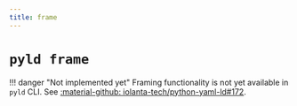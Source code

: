 ```yaml
---
title: frame
---
```


# `pyld frame`

!!! danger "Not implemented yet"
    Framing functionality is not yet available in `pyld` CLI. See [:material-github: iolanta-tech/python-yaml-ld#172](https://github.com/iolanta-tech/python-yaml-ld/issues/172).